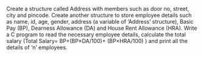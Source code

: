 Create a structure called Address with members such as door no, street, city and pincode.  Create  another  structure  to  store  employee  details  such  as  name,  id, age,  gender,  address  (a  variable  of  ‘Address’  structure),  Basic  Pay  (BP), Dearness  Allowance  (DA)  and  House  Rent  Allowance  (HRA).  Write  a  C program to read the necessary employee details, calculate the total salary (Total Salary= BP+(BP×DA/100)+ (BP×HRA/100) ) and print  all the details of ‘n’ employees.